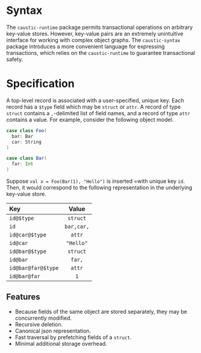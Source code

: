 # Syntax
The ```caustic-runtime``` package permits transactional operations on arbitrary key-value stores. However, key-value pairs are an extremely unintuitive interface for working with complex object graphs. The ```caustic-syntax``` package introduces a more convenient language for expressing transactions, which relies on the ```caustic-runtime``` to guarantee transactional safety.

# Specification
A top-level record is associated with a user-specified, unique key. Each record has a ```$type``` field which may be ```struct``` or ```attr```. A record of type ```struct``` contains a ```,```-delimited list of field names, and a record of type ```attr``` contains a value. For example, consider the following object model.

```scala
case class Foo(
  bar: Bar
  car: String
)

case class Bar(
  far: Int
)
```

Suppose ```val x = Foo(Bar(1), "Hello")``` is inserted =with unique key ```id```. Then, it would correspond to the following representation in the underlying key-value store.

| Key                         | Value          |
|:----------------------------|:--------------:|
| ```id@$type```              | ```struct```   |
| ```id```                    | ```bar,car,``` |
| ```id@car@$type```          | ```attr```     |
| ```id@car```                | ```"Hello"```  |
| ```id@bar@$type```          | ```struct```   |
| ```id@bar```                | ```far,```     |
| ```id@bar@far@$type```      | ```attr```     |
| ```id@bar@far```            | ```1```        |

## Features
- Because fields of the same object are stored separately, they may be concurrently modified.
- Recursive deletion.
- Canonical json representation.
- Fast traversal by prefetching fields of a ```struct```.
- Minimal additional storage overhead.
